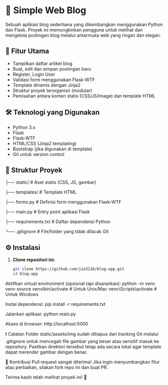# 📝 Simple Web Blog 

Sebuah aplikasi blog sederhana yang dikembangkan menggunakan Python dan Flask. Proyek ini memungkinkan pengguna untuk melihat dan mengelola postingan blog melalui antarmuka web yang ringan dan elegan.

## 🚀 Fitur Utama

- Tampilkan daftar artikel blog
- Buat, edit dan simpan postingan baru
- Register, Login User
- Validasi form menggunakan Flask-WTF
- Template dinamis dengan Jinja2
- Struktur proyek terorganisir (modular)
- Pemisahan antara konten statis (CSS/JS/Image) dan template HTML

## 🛠️ Teknologi yang Digunakan

- Python 3.x
- Flask
- Flask-WTF
- HTML/CSS (Jinja2 templating)
- Bootstrap (jika digunakan di template)
- Git untuk version control

## 📂 Struktur Proyek

├── static/ # Aset statis (CSS, JS, gambar)

├── templates/ # Template HTML

├── forms.py # Definisi form menggunakan Flask-WTF

├── main.py # Entry point aplikasi Flask

├── requirements.txt # Daftar dependensi Python

└── .gitignore # File/folder yang tidak dilacak Git


## ⚙️ Instalasi

1. **Clone repositori ini:**
   ```bash
   git clone https://github.com/jie3116/blog-app.git
   cd blog-app

Aktifkan virtual environment (opsional tapi disarankan):
python -m venv venv
source venv/bin/activate  # Untuk Unix/Mac
venv\Scripts\activate     # Untuk Windows

Instal dependensi:
pip install -r requirements.txt

Jalankan aplikasi:
python main.py

Akses di browser:
http://localhost:5000

❗ Catatan
Folder static/assets/img sudah dihapus dari tracking Git melalui .gitignore untuk mencegah file gambar yang besar atau sensitif masuk ke repository.
Pastikan direktori tersebut tetap ada secara lokal agar template dapat merender gambar dengan benar.

🤝 Kontribusi
Pull request sangat diterima! Jika ingin menyumbangkan fitur atau perbaikan, silakan fork repo ini dan buat PR.

Terima kasih telah melihat proyek ini! 🌟
